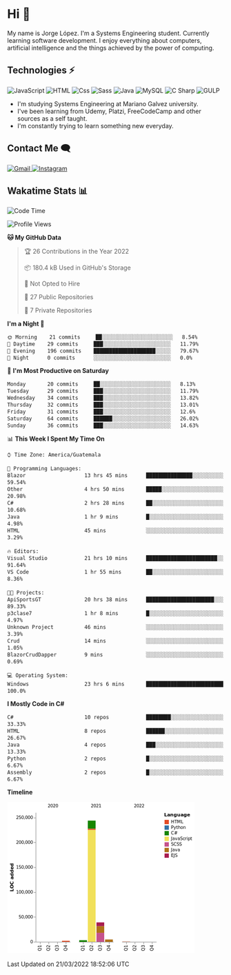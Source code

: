 
# Hi  👋

My name is Jorge López. I'm a Systems Engineering student. Currently learning software development. 
I enjoy everything about computers, artificial intelligence and the things achieved by the power of computing.

## Technologies ⚡
<p>
  <img alt="JavaScript" src="https://img.shields.io/badge/JavaScript-F7DF1E?logo=javascript&logoColor=white&style=for-the-badge" />
  <img alt="HTML" src="https://img.shields.io/badge/HTML-E34F26?logo=html5&logoColor=white&style=for-the-badge" />
  <img alt="Css" src="https://img.shields.io/badge/CSS-1572B6?logo=css3&logoColor=white&style=for-the-badge" />
  <img alt="Sass" src="https://img.shields.io/badge/Sass-CC6699?logo=sass&logoColor=white&style=for-the-badge" />
  <img alt="Java" src="https://img.shields.io/badge/java-1572B6?logo=java&logoColor=white&style=for-the-badge" />
  <img alt="MySQL" src="https://img.shields.io/badge/mysql-000?logo=mysql&logoColor=white&style=for-the-badge" />
  <img alt="C Sharp" src="https://img.shields.io/badge/C%23-239120?logo=c-sharp&logoColor=white&style=for-the-badge" />
  <img alt="GULP" src="https://img.shields.io/badge/gulp-FF0000?logo=gulp&logoColor=white&style=for-the-badge" />
</p>

- I'm studying Systems Engineering at Mariano Galvez university.
- I've been learning from Udemy, Platzi, FreeCodeCamp and other sources as a self taught.
- I'm constantly trying to learn something new everyday.

## Contact Me 🗨 

<p>
  <a href="mailto:jlopezgarciagt@gmail.com">
    <img alt="Gmail" src="https://img.shields.io/badge/gmail-FF0000?logo=gmail&logoColor=white&style=for-the-badge" />
  </a>
  <a href="https://www.instagram.com/jorge__ig__/">
    <img alt="Instagram" src="https://img.shields.io/badge/Instagram-E4405F?logo=instagram&logoColor=white&style=for-the-badge" />
  </a>
</p>

## Wakatime Stats 📊
<!--START_SECTION:waka-->
![Code Time](http://img.shields.io/badge/Code%20Time-50%20hrs%2011%20mins-blue)

![Profile Views](http://img.shields.io/badge/Profile%20Views-20-blue)

**🐱 My GitHub Data** 

> 🏆 26 Contributions in the Year 2022
 > 
> 📦 180.4 kB Used in GitHub's Storage 
 > 
> 🚫 Not Opted to Hire
 > 
> 📜 27 Public Repositories 
 > 
> 🔑 7 Private Repositories  
 > 
**I'm a Night 🦉** 

```text
🌞 Morning    21 commits     ██░░░░░░░░░░░░░░░░░░░░░░░   8.54% 
🌆 Daytime    29 commits     ███░░░░░░░░░░░░░░░░░░░░░░   11.79% 
🌃 Evening    196 commits    ████████████████████░░░░░   79.67% 
🌙 Night      0 commits      ░░░░░░░░░░░░░░░░░░░░░░░░░   0.0%

```
📅 **I'm Most Productive on Saturday** 

```text
Monday       20 commits     ██░░░░░░░░░░░░░░░░░░░░░░░   8.13% 
Tuesday      29 commits     ███░░░░░░░░░░░░░░░░░░░░░░   11.79% 
Wednesday    34 commits     ███░░░░░░░░░░░░░░░░░░░░░░   13.82% 
Thursday     32 commits     ███░░░░░░░░░░░░░░░░░░░░░░   13.01% 
Friday       31 commits     ███░░░░░░░░░░░░░░░░░░░░░░   12.6% 
Saturday     64 commits     ██████░░░░░░░░░░░░░░░░░░░   26.02% 
Sunday       36 commits     ███░░░░░░░░░░░░░░░░░░░░░░   14.63%

```


📊 **This Week I Spent My Time On** 

```text
⌚︎ Time Zone: America/Guatemala

💬 Programming Languages: 
Blazor                   13 hrs 45 mins      ███████████████░░░░░░░░░░   59.54% 
Other                    4 hrs 50 mins       █████░░░░░░░░░░░░░░░░░░░░   20.98% 
C#                       2 hrs 28 mins       ██░░░░░░░░░░░░░░░░░░░░░░░   10.68% 
Java                     1 hr 9 mins         █░░░░░░░░░░░░░░░░░░░░░░░░   4.98% 
HTML                     45 mins             ░░░░░░░░░░░░░░░░░░░░░░░░░   3.29%

🔥 Editors: 
Visual Studio            21 hrs 10 mins      ███████████████████████░░   91.64% 
VS Code                  1 hr 55 mins        ██░░░░░░░░░░░░░░░░░░░░░░░   8.36%

🐱‍💻 Projects: 
ApiSportsGT              20 hrs 38 mins      ██████████████████████░░░   89.33% 
p3clase7                 1 hr 8 mins         █░░░░░░░░░░░░░░░░░░░░░░░░   4.97% 
Unknown Project          46 mins             ░░░░░░░░░░░░░░░░░░░░░░░░░   3.39% 
Crud                     14 mins             ░░░░░░░░░░░░░░░░░░░░░░░░░   1.05% 
BlazorCrudDapper         9 mins              ░░░░░░░░░░░░░░░░░░░░░░░░░   0.69%

💻 Operating System: 
Windows                  23 hrs 6 mins       █████████████████████████   100.0%

```

**I Mostly Code in C#** 

```text
C#                       10 repos            ████████░░░░░░░░░░░░░░░░░   33.33% 
HTML                     8 repos             ██████░░░░░░░░░░░░░░░░░░░   26.67% 
Java                     4 repos             ███░░░░░░░░░░░░░░░░░░░░░░   13.33% 
Python                   2 repos             █░░░░░░░░░░░░░░░░░░░░░░░░   6.67% 
Assembly                 2 repos             █░░░░░░░░░░░░░░░░░░░░░░░░   6.67%

```


**Timeline**

![Chart not found](https://raw.githubusercontent.com/he1ox/he1ox/main/charts/bar_graph.png) 


 Last Updated on 21/03/2022 18:52:06 UTC
<!--END_SECTION:waka-->

<!---
he1ox/he1ox is a ✨ special ✨ repository because its `README.md` (this file) appears on your GitHub profile.
You can click the Preview link to take a look at your changes.
--->
